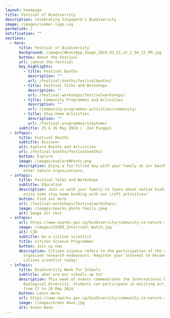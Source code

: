 ```yaml
---
layout: homepage
title: Festival of Biodiversity
description: Celebrating Singapore's Biodiversity
image: /images/isomer-logo.svg
permalink: /
notification: ""
sections:
  - hero:
      title: Festival of Biodiversity
      background: /images/WhatsApp_Image_2024_03_21_at_2_04_15_PM.jpg
      button: About the Festival
      url: /about-the-festival
      key_highlights:
        - title: Festival Booths
          description: ""
          url: /festival-booths/festivalbooths/
        - title: Festival Talks and Workshops
          description: ""
          url: /festival-workshops/festivalworkshops/
        - title: Community Programmes and Activities
          description: ""
          url: /community-programmes-activities/community/
        - title: Stay Home Activities
          description: ""
          url: /festival-programmes/stayhome/
      subtitle: 25 & 26 May 2024 |  One Punggol
  - infopic:
      title: Festival Booths
      subtitle: Discover
      alt: Explore Booths and Activities
      url: /festival-booths/festivalbooths/
      button: Explore
      image: /images/exploreNParks.png
      description: Enjoy a fun-filled day with your family at our booths by NParks and
        other nature organisations.
  - infopic:
      title: Festival Talks and Workshops
      subtitle: Education
      description: Join us with your family to learn about native biodiversity, or
        enjoy some stay-home bonding with our craft activities!
      button: Find out more
      url: /festival-workshops/festivalworkshops/
      image: /images/nparks photo family.jpeg
      alt: Image alt text
  - infopic:
      url: https://www.nparks.gov.sg/biodiversity/community-in-nature-initiative/citizen-science-programmes
      image: /images/COVER_Intertidal Watch.jpg
      alt: CIN
      subtitle: be a citizen scientist
      title: Citizen Science Programmes
      button: Join us now
      description: Citizen science refers to the participation of the community in
        organised research endeavours. Register your interest to become a
        citizen scientist today!
  - infopic:
      title: Biodiversity Week for Schools
      subtitle: what are our schools up to?
      description: This week of events commemorates the International Day for
        Biological Diversity. Students can participate in exciting activities
        from 17 to 26 May 2024.
      button: Learn more
      url: https://www.nparks.gov.sg/biodiversity/community-in-nature-initiative/biodiversity-week-for-schools
      image: /images/Green Wave.jpg
      alt: Green Wave
---
```

